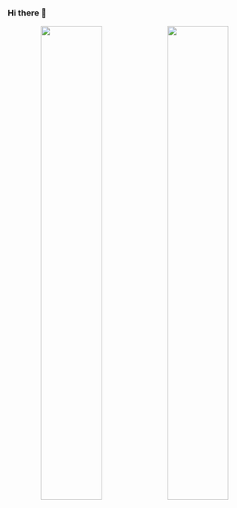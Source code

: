 ### Hi there 👋

<!--
**aidenlx/aidenlx** is a ✨ _special_ ✨ repository because its `README.md` (this file) appears on your GitHub profile.

Here are some ideas to get you started:

- 🔭 I’m currently working on ...
- 🌱 I’m currently learning ...
- 👯 I’m looking to collaborate on ...
- 🤔 I’m looking for help with ...
- 💬 Ask me about ...
- 📫 How to reach me: ...
- 😄 Pronouns: ...
- ⚡ Fun fact: ...
-->

<p align="center">
  <img width="49%" src="https://github-readme-stats.vercel.app/api?username=aidenlx&show_icons=true&theme=tokyonight" />
  <img width="49%" src="https://github-readme-streak-stats.herokuapp.com/?user=aidenlx&theme=tokyonight" />
</p>
